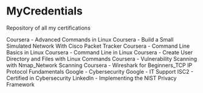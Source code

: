 # MyCredentials
Repository of all my certifications

Coursera - Advanced Commands in Linux
Coursera - Build a Small Simulated Network With Cisco Packet Tracker
Coursera - Command Line Basics in Linux
Coursera - Command Line in Linux
Coursera - Create User Directory and Files with Linux Commands
Coursera - Vulnerability Scanning with Nmap_Network Scanning
Coursera - Wireshark for Beginners_TCP IP Protocol Fundamentals
Google - Cybersecurity
Google - IT Support
ISC2 - Certified in Cybersecurity
LinkedIn - Implementing the NIST Privacy Framework
